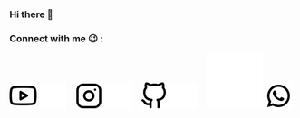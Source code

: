 ### Hi there 👋

<!--
**Chandra-XD/Chandra-XD** is a ✨ _special_ ✨ repository because its `README.md` (this file) appears on your GitHub profile.

Here are some ideas to get you started:

- 🔭 I’m currently working on ...
- 🌱 I’m currently learning ...
- 👯 I’m looking to collaborate on ...
- 🤔 I’m looking for help with ...
- 💬 Ask me about ...
- 📫 How to reach me: ...
- 😄 Pronouns: ...
- ⚡ Fun fact: ...
-->
### Connect with me 😉 :

[![website](./img/youtube-light.svg)](https://www.youtube.com/c/ChandraXD307#gh-light-mode-only)
[![website](./img/youtube-dark.svg)](https://www.youtube.com/c/ChandraXD307#gh-dark-mode-only)
&nbsp;&nbsp;
[![website](./img/instagram-light.svg)](https://instagram.com/tiktok.pnggilajacn#gh-light-mode-only)
[![website](./img/instagram-dark.svg)](https://instagram.com/tiktok.pnggilajacn#gh-dark-mode-only)
&nbsp;&nbsp;
[![website](./img/github-light.svg)](https://github.com/Chandra-XD#gh-light-mode-only)
[![website](./img/github-dark.svg)](https://github.com/Chandra-XD#gh-dark-mode-only)
&nbsp;&nbsp;
[![website](./img/splash_logo.png)](https://wa.me/628882141495#gh-light-mode-only)
[![website](./img/whatsapp-line.svg)](https://wa.me/628882141495#gh-dark-mode-only)
